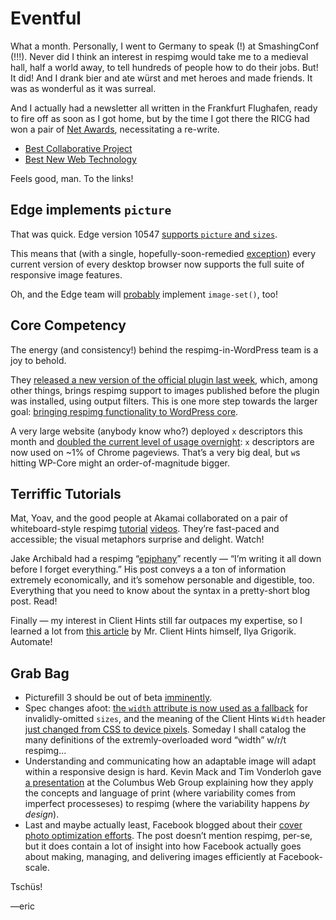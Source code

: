# Eventful

What a month. Personally, I went to Germany to speak (!) at SmashingConf (!!!). Never did I think an interest in respimg would take me to a medieval hall, half a world away, to tell hundreds of people how to do their jobs. But! It did! And I drank bier and ate würst and met heroes and made friends. It was as wonderful as it was surreal.

And I actually had a newsletter all written in the Frankfurt Flughafen, ready to fire off as soon as I got home, but by the time I got there the RICG had won a pair of [Net Awards](https://thenetawards.com), necessitating a re-write.

- [Best Collaborative Project](https://twitter.com/yoavweiss/status/644982406211063808)
- [Best New Web Technology](https://twitter.com/yoavweiss/status/644984378045673472)

Feels good, man. To the links!

## Edge implements `picture`

That was quick. Edge version 10547 [supports `picture` and `sizes`][edge_picture].

This means that (with a single, hopefully-soon-remedied [exception][safari]) every current version of every desktop browser now supports the full suite of responsive image features.

Oh, and the Edge team will [probably][edge_image-set] implement `image-set()`, too!

[edge_picture]: https://dev.modern.ie/platform/changelog/desktop/10547/
[safari]: https://bugs.webkit.org/show_bug.cgi?id=116963
[edge_image-set]: https://dev.modern.ie/platform/status/cssimageset/


## Core Competency

The energy (and consistency!) behind the respimg-in-WordPress team is a joy to behold.

They [released a new version of the official plugin last week][wp_v25], which, among other things, brings respimg support to images published before the plugin was installed, using output filters. This is one more step towards the larger goal: [bringing respimg functionality to WordPress core][joe_wp].

A very large website (anybody know who?) deployed `x` descriptors this month and [doubled the current level of usage overnight](https://www.chromestatus.com/metrics/feature/timeline/popularity/523): `x` descriptors are now used on ~1% of Chrome pageviews. That’s a very big deal, but `w`s hitting WP-Core might an order-of-magnitude bigger.

[wp_v25]: https://wordpress.org/plugins/ricg-responsive-images/changelog/
[joe_wp]: https://make.wordpress.org/core/2015/09/05/responsive-images-feature-plugin-update/


## Terriffic Tutorials

Mat, Yoav, and the good people at Akamai collaborated on a pair of whiteboard-style respimg [tutorial][mat_vid] [videos][yoav_vid]. They’re fast-paced and accessible; the visual metaphors surprise and delight. Watch!

Jake Archibald had a respimg “[epiphany][jake_ri]” recently — “I’m writing it all down before I forget everything.” His post conveys a a ton of information extremely economically, and it’s somehow personable and digestible, too. Everything that you need to know about the syntax in a pretty-short blog post. Read!

Finally — my interest in Client Hints still far outpaces my expertise, so I learned a lot from [this article][ilya_ch] by Mr. Client Hints himself, Ilya Grigorik. Automate!

[mat_vid]: https://www.youtube.com/watch?v=GJLl6MSHDr4
[yoav_vid]: https://www.youtube.com/watch?v=WwgQ0LGRnR8
[jake_ri]: https://jakearchibald.com/2015/anatomy-of-responsive-images/
[ilya_ch]: https://developers.google.com/web/updates/2015/09/automating-resource-selection-with-client-hints

## Grab Bag

- Picturefill 3 should be out of beta [imminently][pf3_rc1].
- Spec changes afoot: [the `width` attribute is now used as a fallback][width_attr] for invalidly-omitted `sizes`, and the meaning of the Client Hints `Width` header [just changed from CSS to device pixels][ch_width]. Someday I shall catalog the many definitions of the extremly-overloaded word “width” w/r/t respimg...
- Understanding and communicating how an adaptable image will adapt within a responsive design is hard. Kevin Mack and Tim Vonderloh gave [a presentation][cropping] at the Columbus Web Group explaining how they apply the concepts and language of print (where variability comes from imperfect processeses) to respimg (where the variability happens *by design*).
- Last and maybe actually least, Facebook blogged about their [cover photo optimization efforts][cover_photos]. The post doesn’t mention respimg, per-se, but it does contain a lot of insight into how Facebook actually goes about making, managing, and delivering images efficiently at Facebook-scale.

[pf3_rc1]: https://twitter.com/respimg/status/641311961171533824
[cropping]: https://twitter.com/nicetransition/status/637345391910916096
[width_attr]: https://github.com/ResponsiveImagesCG/picture-element/issues/268
[ch_width]: https://twitter.com/yoavweiss/status/647005135017758720
[cover_photos]: https://code.facebook.com/posts/991252547593574/the-technology-behind-preview-photos/

Tschüs!

—eric
